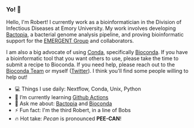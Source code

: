 ### Yo! 👋

Hello, I'm Robert! I currently work as a bioinformatician in the Division of Infectious Diseases at Emory University. My work involves developing [Bactopia](https://bactopia.github.io/), a bacterial genome analysis pipeline, and proving bioinformatic support for the [EMERGENT Group](https://read-lab-confederation.github.io/) and collaborators.

I am also a big advocate of using [Conda](https://docs.conda.io/en/latest/), specifically [Bioconda](https://bioconda.github.io/). If you have a bioinformatic tool that you want others to use, please take the time to submit a recipe to Bioconda. If you need help, please reach out to the [Bioconda Team](https://github.com/bioconda/bioconda-recipes/issues) or myself ([Twitter](https://twitter.com/rpetit3)). I think you'll find some people willing to help out!

- 💻 Things I use daily: Nextflow, Conda, Unix, Python
- 🌱 I’m currently learning [Github Actions](https://github.com/features/actions)
- 💬 Ask me about: [Bactopia](https://bactopia.github.io/) and [Bioconda](https://bioconda.github.io/)
- ⚡ Fun fact: I'm the third Robert, in a line of Bobs
- 🔥 Hot take: *Pecan* is pronounced **PEE-CAN**!

<!--
**rpetit3/rpetit3** is a ✨ _special_ ✨ repository because its `README.md` (this file) appears on your GitHub profile.

Here are some ideas to get you started:

- 🔭 I’m currently working on ...
- 🌱 I’m currently learning ...
- 👯 I’m looking to collaborate on ...
- 🤔 I’m looking for help with ...
- 💬 Ask me about ...
- 📝 I regulary write ...
- 💻 I use daily ...
- ⚡ Fun fact: ...
-->
